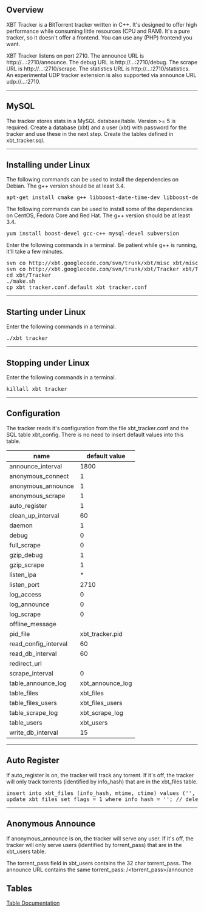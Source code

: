 ## Overview

XBT Tracker is a BitTorrent tracker written in C++. It's designed to offer high performance while consuming little resources (CPU and RAM). It's a pure tracker, so it doesn't offer a frontend. You can use any (PHP) frontend you want.

XBT Tracker listens on port 2710\. The announce URL is http://...:2710/announce. The debug URL is http://...:2710/debug. The scrape URL is http://...:2710/scrape. The statistics URL is http://...:2710/statistics. An experimental UDP tracker extension is also supported via announce URL udp://...:2710.

* * *

## MySQL

The tracker stores stats in a MySQL database/table. Version >= 5 is required. Create a database (xbt) and a user (xbt) with password for the tracker and use these in the next step. Create the tables defined in xbt_tracker.sql.

* * *

## Installing under Linux

The following commands can be used to install the dependencies on Debian. The g++ version should be at least 3.4.

<pre>apt-get install cmake g++ libboost-date-time-dev libboost-dev libboost-filesystem-dev libboost-program-options-dev libboost-regex-dev libboost-serialization-dev libmysqlclient15-dev make subversion zlib1g-dev
</pre>

The following commands can be used to install some of the dependencies on CentOS, Fedora Core and Red Hat. The g++ version should be at least 3.4.

<pre>yum install boost-devel gcc-c++ mysql-devel subversion
</pre>

Enter the following commands in a terminal. Be patient while g++ is running, it'll take a few minutes.

<pre>svn co http://xbt.googlecode.com/svn/trunk/xbt/misc xbt/misc
svn co http://xbt.googlecode.com/svn/trunk/xbt/Tracker xbt/Tracker
cd xbt/Tracker
./make.sh
cp xbt_tracker.conf.default xbt_tracker.conf
</pre>

* * *

## Starting under Linux

Enter the following commands in a terminal.

<pre>./xbt_tracker
</pre>

* * *

## Stopping under Linux

Enter the following commands in a terminal.

<pre>killall xbt_tracker
</pre>

* * *

## Configuration

The tracker reads it's configuration from the file xbt_tracker.conf and the SQL table xbt_config. There is no need to insert default values into this table.

| name | default value |
|------|---------------|
| announce_interval | 1800 |
| anonymous_connect | 1 |
| anonymous_announce | 1 |
| anonymous_scrape | 1 |
| auto_register | 1 |
| clean_up_interval | 60 |
| daemon | 1 |
| debug | 0 |
| full_scrape | 0 |
| gzip_debug | 1 |
| gzip_scrape | 1 |
| listen_ipa | * |
| listen_port | 2710 |
| log_access | 0 |
| log_announce | 0 |
| log_scrape | 0 |
| offline_message |
| pid_file | xbt_tracker.pid |
| read_config_interval | 60 |
| read_db_interval | 60 |
| redirect_url |
| scrape_interval | 0 |
| table_announce_log | xbt_announce_log |
| table_files | xbt_files |
| table_files_users | xbt_files_users |
| table_scrape_log | xbt_scrape_log |
| table_users | xbt_users |
| write_db_interval | 15 |

* * *

## Auto Register

If auto_register is on, the tracker will track any torrent. If it's off, the tracker will only track torrents (identified by info_hash) that are in the xbt_files table.

<pre>insert into xbt_files (info_hash, mtime, ctime) values ('<info_hash>', unix_timestamp(), unix_timestamp()); // insert
update xbt_files set flags = 1 where info_hash = '<info_hash>'; // delete
</pre>

* * *

## Anonymous Announce

If anonymous_announce is on, the tracker will serve any user. If it's off, the tracker will only serve users (identified by torrent_pass) that are in the xbt_users table.

The torrent_pass field in xbt_users contains the 32 char torrent_pass. The announce URL contains the same torrent_pass: /<torrent_pass>/announce

## Tables

[Table Documentation](http://visigod.com/xbt-tracker/table-documentation)
